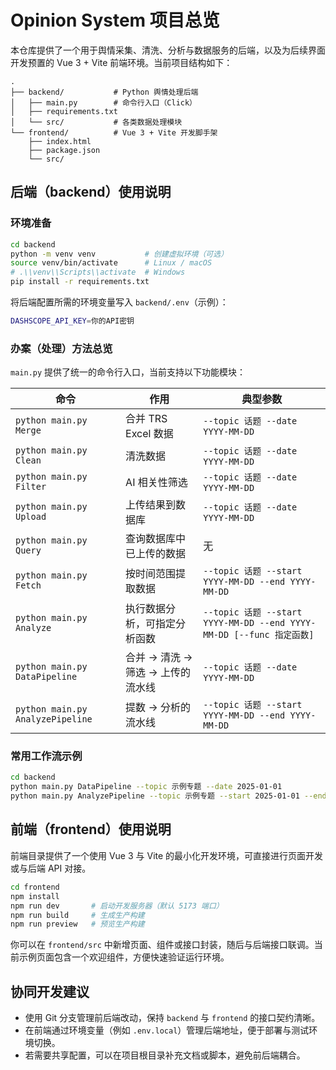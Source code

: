 # Opinion System 项目总览

本仓库提供了一个用于舆情采集、清洗、分析与数据服务的后端，以及为后续界面开发预置的 Vue 3 + Vite 前端环境。当前项目结构如下：

```
.
├── backend/           # Python 舆情处理后端
│   ├── main.py        # 命令行入口（Click）
│   ├── requirements.txt
│   └── src/           # 各类数据处理模块
└── frontend/          # Vue 3 + Vite 开发脚手架
    ├── index.html
    ├── package.json
    └── src/
```

## 后端（backend）使用说明

### 环境准备

```bash
cd backend
python -m venv venv           # 创建虚拟环境（可选）
source venv/bin/activate      # Linux / macOS
# .\\venv\\Scripts\\activate  # Windows
pip install -r requirements.txt
```

将后端配置所需的环境变量写入 `backend/.env`（示例）：

```bash
DASHSCOPE_API_KEY=你的API密钥
```

### 办案（处理）方法总览

`main.py` 提供了统一的命令行入口，当前支持以下功能模块：

| 命令 | 作用 | 典型参数 |
| --- | --- | --- |
| `python main.py Merge` | 合并 TRS Excel 数据 | `--topic 话题 --date YYYY-MM-DD` |
| `python main.py Clean` | 清洗数据 | `--topic 话题 --date YYYY-MM-DD` |
| `python main.py Filter` | AI 相关性筛选 | `--topic 话题 --date YYYY-MM-DD` |
| `python main.py Upload` | 上传结果到数据库 | `--topic 话题 --date YYYY-MM-DD` |
| `python main.py Query` | 查询数据库中已上传的数据 | 无 |
| `python main.py Fetch` | 按时间范围提取数据 | `--topic 话题 --start YYYY-MM-DD --end YYYY-MM-DD` |
| `python main.py Analyze` | 执行数据分析，可指定分析函数 | `--topic 话题 --start YYYY-MM-DD --end YYYY-MM-DD [--func 指定函数]` |
| `python main.py DataPipeline` | 合并 → 清洗 → 筛选 → 上传的流水线 | `--topic 话题 --date YYYY-MM-DD` |
| `python main.py AnalyzePipeline` | 提数 → 分析的流水线 | `--topic 话题 --start YYYY-MM-DD --end YYYY-MM-DD` |

### 常用工作流示例

```bash
cd backend
python main.py DataPipeline --topic 示例专题 --date 2025-01-01
python main.py AnalyzePipeline --topic 示例专题 --start 2025-01-01 --end 2025-01-07
```

## 前端（frontend）使用说明

前端目录提供了一个使用 Vue 3 与 Vite 的最小化开发环境，可直接进行页面开发或与后端 API 对接。

```bash
cd frontend
npm install
npm run dev       # 启动开发服务器（默认 5173 端口）
npm run build     # 生成生产构建
npm run preview   # 预览生产构建
```

你可以在 `frontend/src` 中新增页面、组件或接口封装，随后与后端接口联调。当前示例页面包含一个欢迎组件，方便快速验证运行环境。

## 协同开发建议

- 使用 Git 分支管理前后端改动，保持 `backend` 与 `frontend` 的接口契约清晰。
- 在前端通过环境变量（例如 `.env.local`）管理后端地址，便于部署与测试环境切换。
- 若需要共享配置，可以在项目根目录补充文档或脚本，避免前后端耦合。
